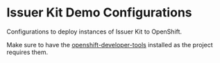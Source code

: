 # Issuer Kit Demo Configurations
Configurations to deploy instances of Issuer Kit to OpenShift.

Make sure to have the [openshift-developer-tools](https://github.com/BCDevOps/openshift-developer-tools) installed as the project requires them.
